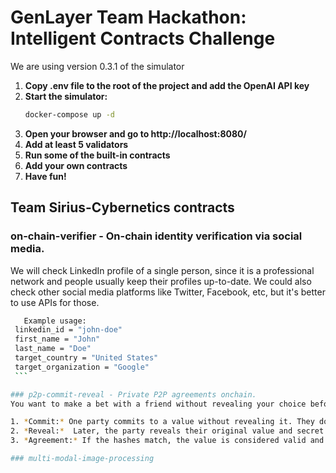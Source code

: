 # GenLayer Team Hackathon: Intelligent Contracts Challenge

We are using version 0.3.1 of the simulator

1. **Copy .env file to the root of the project and add the OpenAI API key**
2. **Start the simulator:**
   ```bash
   docker-compose up -d
   ```
3. **Open your browser and go to http://localhost:8080/**
4. **Add at least 5 validators**
5. **Run some of the built-in contracts**
6. **Add your own contracts**
7. **Have fun!** 

## Team Sirius-Cybernetics contracts

### on-chain-verifier - On-chain identity verification via social media.

We will check LinkedIn profile of a single person, since it is a professional network and people usually keep their profiles up-to-date. We could also check other social media platforms like Twitter, Facebook, etc, but it's better to use APIs for those.
   ```bash
      Example usage:
    linkedin_id = "john-doe"
    first_name = "John"
    last_name = "Doe"
    target_country = "United States"
    target_organization = "Google"
    ```

### p2p-commit-reveal - Private P2P agreements onchain.
You want to make a bet with a friend without revealing your choice beforehand.Or, you need two parties to agree on a value without external influence. This contract is for you

1. *Commit:* One party commits to a value without revealing it. They do this by hashing the value along with a secret, creating a unique fingerprint. This fingerprint is stored publicly on the blockchain.
2. *Reveal:*  Later, the party reveals their original value and secret. The contract verifies the reveal by recomputing the hash and comparing it to the stored fingerprint. 
3. *Agreement:* If the hashes match, the value is considered valid and agreed upon. If not, the reveal is rejected.

### multi-modal-image-processing
